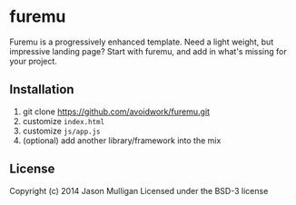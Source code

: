 # furemu

Furemu is a progressively enhanced template. Need a light weight, but impressive landing page?
Start with furemu, and add in what's missing for your project.

## Installation
1. git clone https://github.com/avoidwork/furemu.git
2. customize `index.html`
3. customize `js/app.js`
4. (optional) add another library/framework into the mix

## License
Copyright (c) 2014 Jason Mulligan
Licensed under the BSD-3 license
